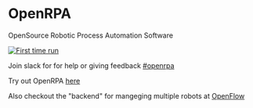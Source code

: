 # OpenRPA
OpenSource Robotic Process Automation Software

[![First time run](https://img.youtube.com/vi/SqLHlMpQhZA/3.jpg)](https://youtu.be/SqLHlMpQhZA)

Join slack for for help or giving feedback [#openrpa](https://join.slack.com/t/openrpa/shared_invite/enQtNjI2ODE5NDIzNDg5LTFhMzRmMzJiNTYzMDU5OTAxOTA3ZTRiZjA1ZWQ4ZDViMzY5NmVmYTgyZDExNzhiOThkZjE0ZmY2OTMyZjVhNTQ)

Try out OpenRPA [here](https://github.com/open-rpa/openrpa/releases) 

Also checkout the "backend" for mangeging multiple robots at [OpenFlow](https://github.com/open-rpa/OpenFlow)
